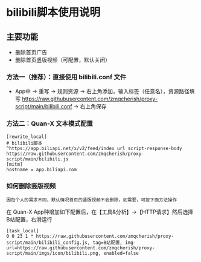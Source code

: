 # bilibili脚本使用说明

## 主要功能
- 删除首页广告
- 删除首页竖版视频（可配置，默认关闭）

### 方法一（推荐）：直接使用 bilibili.conf 文件
- App中 -> 重写 -> 规则资源 -> 右上角添加，输入标签（任意名），资源路径填写 https://raw.githubusercontent.com/zmqcherish/proxy-script/main/bilibili.conf -> 右上角保存

### 方法二：Quan-X 文本模式配置
```properties
[rewrite_local]
# bilibili脚本
^https://app.biliapi.net/x/v2/feed/index url script-response-body https://raw.githubusercontent.com/zmqcherish/proxy-script/main/bilibili.js
[mitm]
hostname = app.biliapi.com
```

### 如何删除竖版视频
	因每个人的需求不同，默认情况首页的竖版视频不会删除，如需要，可按下面方法操作

在 Quan-X App种增加如下配置后，在【工具&分析】->【HTTP请求】然后选择B站配置，右滑运行
```properties
[task_local]
0 0 23 1 * https://raw.githubusercontent.com/zmqcherish/proxy-script/main/bilibili_config.js, tag=B站配置, img-url=https://raw.githubusercontent.com/zmqcherish/proxy-script/main/imgs/icon/bilibili.png, enabled=false
```